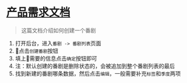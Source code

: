 # [产品需求文档](/)

> 这篇文档介绍如何创建一个番剧

1. 打开后台，进入`番剧 -> 番剧列表`页面
2. 点击`创建番剧`按钮 
3. 填上需要的信息点击`确定`按钮即可
4. 注：默认创建的番剧是删除状态的，会被追加到整个番剧列表的最后
5. 找到新建的番剧哪条数据，然后点击`编辑`，一般需要补充`标签`和`季度`两项